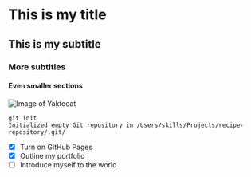 # This is my title
## This is my subtitle
### More subtitles
#### Even smaller sections

![Image of Yaktocat](https://octodex.github.com/images/yaktocat.png)

```
git init
Initialized empty Git repository in /Users/skills/Projects/recipe-repository/.git/
```

- [x] Turn on GitHub Pages
- [x] Outline my portfolio
- [ ] Introduce myself to the world
